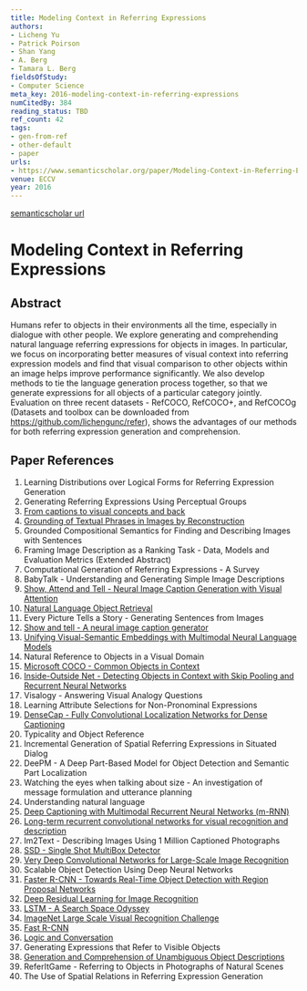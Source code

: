 ```yaml
---
title: Modeling Context in Referring Expressions
authors:
- Licheng Yu
- Patrick Poirson
- Shan Yang
- A. Berg
- Tamara L. Berg
fieldsOfStudy:
- Computer Science
meta_key: 2016-modeling-context-in-referring-expressions
numCitedBy: 384
reading_status: TBD
ref_count: 42
tags:
- gen-from-ref
- other-default
- paper
urls:
- https://www.semanticscholar.org/paper/Modeling-Context-in-Referring-Expressions-Yu-Poirson/29efbe391950ae438c63d86ad5c82b2942efb0b4?sort=total-citations
venue: ECCV
year: 2016
---
```


[semanticscholar url](https://www.semanticscholar.org/paper/Modeling-Context-in-Referring-Expressions-Yu-Poirson/29efbe391950ae438c63d86ad5c82b2942efb0b4?sort=total-citations)

# Modeling Context in Referring Expressions

## Abstract

Humans refer to objects in their environments all the time, especially in dialogue with other people. We explore generating and comprehending natural language referring expressions for objects in images. In particular, we focus on incorporating better measures of visual context into referring expression models and find that visual comparison to other objects within an image helps improve performance significantly. We also develop methods to tie the language generation process together, so that we generate expressions for all objects of a particular category jointly. Evaluation on three recent datasets - RefCOCO, RefCOCO+, and RefCOCOg (Datasets and toolbox can be downloaded from https://github.com/lichengunc/refer), shows the advantages of our methods for both referring expression generation and comprehension.

## Paper References

1. Learning Distributions over Logical Forms for Referring Expression Generation
2. Generating Referring Expressions Using Perceptual Groups
3. [From captions to visual concepts and back](2015-from-captions-to-visual-concepts-and-back)
4. [Grounding of Textual Phrases in Images by Reconstruction](2016-grounding-of-textual-phrases-in-images-by-reconstruction)
5. Grounded Compositional Semantics for Finding and Describing Images with Sentences
6. Framing Image Description as a Ranking Task - Data, Models and Evaluation Metrics (Extended Abstract)
7. Computational Generation of Referring Expressions - A Survey
8. BabyTalk - Understanding and Generating Simple Image Descriptions
9. [Show, Attend and Tell - Neural Image Caption Generation with Visual Attention](2015-show-attend-and-tell-neural-image-caption-generation-with-visual-attention)
10. [Natural Language Object Retrieval](2016-natural-language-object-retrieval)
11. Every Picture Tells a Story - Generating Sentences from Images
12. [Show and tell - A neural image caption generator](2015-show-and-tell-a-neural-image-caption-generator)
13. [Unifying Visual-Semantic Embeddings with Multimodal Neural Language Models](2014-unifying-visual-semantic-embeddings-with-multimodal-neural-language-models)
14. Natural Reference to Objects in a Visual Domain
15. [Microsoft COCO - Common Objects in Context](2014-microsoft-coco-common-objects-in-context)
16. [Inside-Outside Net - Detecting Objects in Context with Skip Pooling and Recurrent Neural Networks](2016-inside-outside-net-detecting-objects-in-context-with-skip-pooling-and-recurrent-neural-networks)
17. Visalogy - Answering Visual Analogy Questions
18. Learning Attribute Selections for Non-Pronominal Expressions
19. [DenseCap - Fully Convolutional Localization Networks for Dense Captioning](2016-densecap-fully-convolutional-localization-networks-for-dense-captioning)
20. Typicality and Object Reference
21. Incremental Generation of Spatial Referring Expressions in Situated Dialog
22. DeePM - A Deep Part-Based Model for Object Detection and Semantic Part Localization
23. Watching the eyes when talking about size - An investigation of message formulation and utterance planning
24. Understanding natural language
25. [Deep Captioning with Multimodal Recurrent Neural Networks (m-RNN)](2015-deep-captioning-with-multimodal-recurrent-neural-networks-m-rnn)
26. [Long-term recurrent convolutional networks for visual recognition and description](2015-long-term-recurrent-convolutional-networks-for-visual-recognition-and-description)
27. Im2Text - Describing Images Using 1 Million Captioned Photographs
28. [SSD - Single Shot MultiBox Detector](2016-ssd-net.md)
29. [Very Deep Convolutional Networks for Large-Scale Image Recognition](2014-vggnet.md)
30. Scalable Object Detection Using Deep Neural Networks
31. [Faster R-CNN - Towards Real-Time Object Detection with Region Proposal Networks](2015-faster-r-cnn.md)
32. [Deep Residual Learning for Image Recognition](2015-resnet.md)
33. [LSTM - A Search Space Odyssey](2017-lstm-a-search-space-odyssey)
34. [ImageNet Large Scale Visual Recognition Challenge](2015-imagenet-large-scale-visual-recognition-challenge)
35. [Fast R-CNN](2015-fast-r-cnn)
36. [Logic and Conversation](2005-logic-and-conversation)
37. Generating Expressions that Refer to Visible Objects
38. [Generation and Comprehension of Unambiguous Object Descriptions](2016-generation-and-comprehension-of-unambiguous-object-descriptions)
39. ReferItGame - Referring to Objects in Photographs of Natural Scenes
40. The Use of Spatial Relations in Referring Expression Generation
